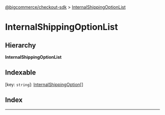 [@bigcommerce/checkout-sdk](../README.md) > [InternalShippingOptionList](../interfaces/internalshippingoptionlist.md)

# InternalShippingOptionList

## Hierarchy

**InternalShippingOptionList**

## Indexable

\[key: `string`\]:&nbsp;[InternalShippingOption](internalshippingoption.md)[]
## Index

---

